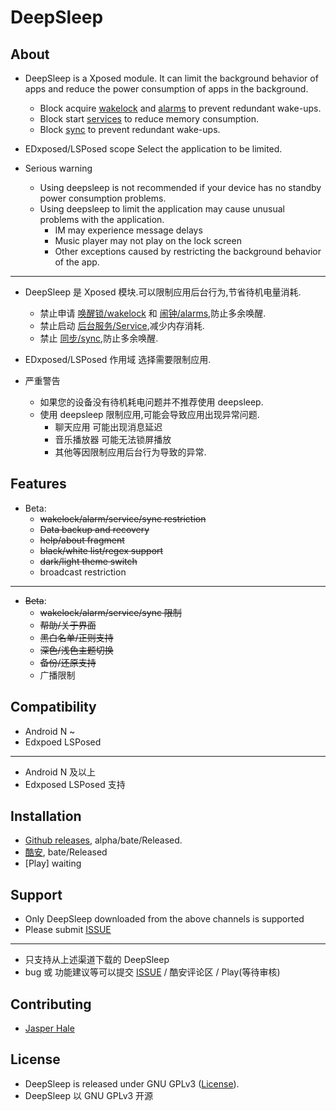 # DeepSleep

## About

- DeepSleep is a Xposed module. It can limit the background behavior of apps and reduce the power consumption of apps in the background.
  - Block acquire [wakelock](https://developer.android.com/training/scheduling/wakelock) and [alarms](https://developer.android.com/training/scheduling/alarms) to prevent redundant wake-ups.
  - Block start [services](https://developer.android.com/guide/components/services) to reduce memory consumption.
  - Block [sync](https://developer.android.com/training/sync-adapters?hl=zh-cn) to prevent redundant wake-ups.

- EDxposed/LSPosed scope Select the application to be limited.

- Serious warning
  - Using deepsleep is not recommended if your device has no standby power consumption problems.
  - Using deepsleep to limit the application may cause unusual problems with the application.
    - IM may experience message delays
    - Music player may not play on the lock screen
    - Other exceptions caused by restricting the background behavior of the app.

---

- DeepSleep 是 Xposed 模块.可以限制应用后台行为,节省待机电量消耗.
  - 禁止申请 [唤醒锁/wakelock](https://developer.android.com/training/scheduling/wakelock) 和 [闹钟/alarms](https://developer.android.com/training/scheduling/alarms),防止多余唤醒.
  - 禁止启动 [后台服务/Service](https://developer.android.com/guide/components/services),减少内存消耗.
  - 禁止 [同步/sync](https://developer.android.com/training/sync-adapters?hl=zh-cn),防止多余唤醒.

- EDxposed/LSPosed 作用域 选择需要限制应用.

- 严重警告
  - 如果您的设备没有待机耗电问题并不推荐使用 deepsleep.
  - 使用 deepsleep 限制应用,可能会导致应用出现异常问题.
    - 聊天应用 可能出现消息延迟
    - 音乐播放器 可能无法锁屏播放
    - 其他等因限制应用后台行为导致的异常.

## Features

- Beta:
  - ~~wakelock/alarm/service/sync restriction~~
  - ~~Data backup and recovery~~
  - ~~help/about fragment~~
  - ~~black/white list/regex support~~
  - ~~dark/light theme switch~~
  - broadcast restriction

---

- ~~Beta~~:
  - ~~wakelock/alarm/service/sync 限制~~
  - ~~帮助/关于界面~~
  - ~~黑白名单/正则支持~~
  - ~~深色/浅色主题切换~~
  - ~~备份/还原支持~~
  - 广播限制

## Compatibility

- Android N ~
- Edxpoed LSPosed

---

- Android N 及以上
- Edxposed LSPosed 支持

## Installation

- [Github releases](https://github.com/Jasper-1024/DeepSleep/releases), alpha/bate/Released.
- [酷安](https://www.coolapk.com/apk/260112), bate/Released
- [Play] waiting

## Support

- Only DeepSleep downloaded from the above channels is supported
- Please submit [ISSUE](https://github.com/Jasper-1024/DeepSleep/issues)

---

- 只支持从上述渠道下载的 DeepSleep
- bug 或 功能建议等可以提交 [ISSUE](https://github.com/Jasper-1024/DeepSleep/issues) / 酷安评论区 / Play(等待审核)

## Contributing

- [Jasper Hale](https://github.com/Jasper-1024)

## License

- DeepSleep is released under GNU GPLv3 ([License](https://github.com/Jasper-1024/DeepSleep/blob/master/LICENSE)).
- DeepSleep 以 GNU GPLv3 开源
